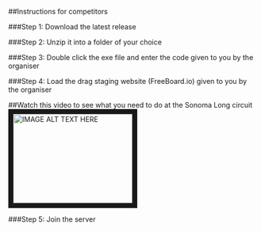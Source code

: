 ##Instructions for competitors

###Step 1:
Download the latest release

###Step 2: 
Unzip it into a folder of your choice

###Step 3:
Double click the exe file and enter the code given to you by the organiser

###Step 4:
Load the drag staging website (FreeBoard.io) given to you by the organiser

##Watch this video to see what you need to do at the Sonoma Long circuit
<a href="http://www.youtube.com/watch?feature=player_embedded&v=UAFfAMKm1w0
" target="_blank"><img src="http://img.youtube.com/vi/UAFfAMKm1w0/0.jpg" 
alt="IMAGE ALT TEXT HERE" width="240" height="180" border="10" /></a>

###Step 5:
Join the server
